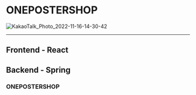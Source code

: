 # ONEPOSTERSHOP
![KakaoTalk_Photo_2022-11-16-14-30-42](https://user-images.githubusercontent.com/101933437/202091942-a841305f-0229-45fb-b189-1ac66b6ef851.jpeg)

---
## Frontend - React
## Backend - Spring
### ONEPOSTERSHOP
